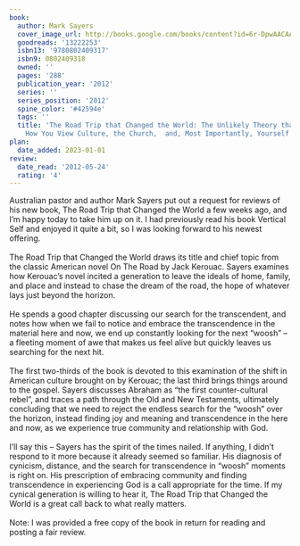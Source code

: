 ```yaml
---
book:
  author: Mark Sayers
  cover_image_url: http://books.google.com/books/content?id=6r-DpwAACAAJ&printsec=frontcover&img=1&zoom=1&source=gbs_api
  goodreads: '13222253'
  isbn13: '9780802409317'
  isbn9: 0802409318
  owned: ''
  pages: '288'
  publication_year: '2012'
  series: ''
  series_position: '2012'
  spine_color: '#42594e'
  tags: ''
  title: 'The Road Trip that Changed the World: The Unlikely Theory that will Change
    How You View Culture, the Church,  and, Most Importantly, Yourself'
plan:
  date_added: 2023-01-01
review:
  date_read: '2012-05-24'
  rating: '4'
---
```


Australian pastor and author Mark Sayers put out a request for reviews of his new book, The Road Trip that Changed the World a few weeks ago, and I’m happy today to take him up on it. I had previously read his book Vertical Self and enjoyed it quite a bit, so I was looking forward to his newest offering.<br/><br/>The Road Trip that Changed the World draws its title and chief topic from the classic American novel On The Road by Jack Kerouac. Sayers examines how Kerouac’s novel incited a generation to leave the ideals of home, family, and place and instead to chase the dream of the road, the hope of whatever lays just beyond the horizon.<br/><br/>He spends a good chapter discussing our search for the transcendent, and notes how when we fail to notice and embrace the transcendence in the material here and now, we end up constantly looking for the next “woosh” – a fleeting moment of awe that makes us feel alive but quickly leaves us searching for the next hit.<br/><br/>The first two-thirds of the book is devoted to this examination of the shift in American culture brought on by Kerouac; the last third brings things around to the gospel. Sayers discusses Abraham as “the first counter-cultural rebel”, and traces a path through the Old and New Testaments, ultimately concluding that we need to reject the endless search for the “woosh” over the horizon, instead finding joy and meaning and transcendence in the here and now, as we experience true community and relationship with God.<br/><br/>I’ll say this – Sayers has the spirit of the times nailed. If anything, I didn’t respond to it more because it already seemed so familiar. His diagnosis of cynicism, distance, and the search for transcendence in “woosh” moments is right on. His prescription of embracing community and finding transcendence in experiencing God is a call appropriate for the time. If my cynical generation is willing to hear it, The Road Trip that Changed the World is a great call back to what really matters.<br/><br/>Note: I was provided a free copy of the book in return for reading and posting a fair review.
